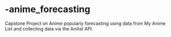# -anime_forecasting
Capstone Project on Anime populariy forecasting using data from My Anime List and collecting data via the Anilist API.
